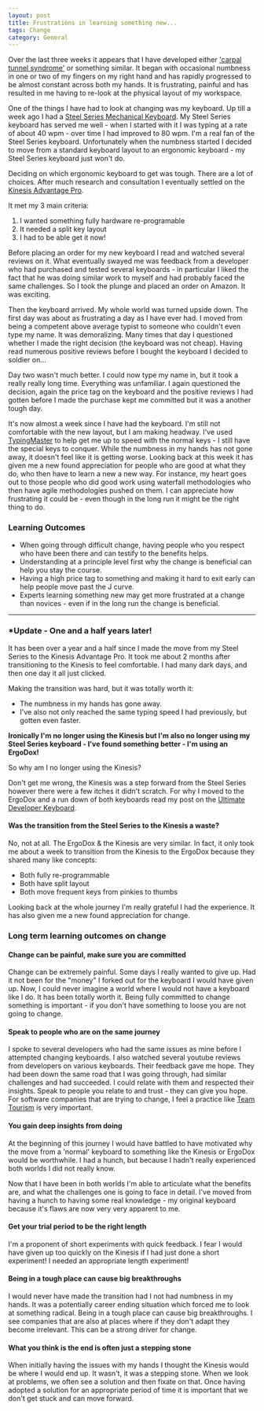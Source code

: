 ```yaml
---
layout: post
title: Frustrations in learning something new...
tags: Change
category: General
---
```

Over the last three weeks it appears that I have developed either ['carpal tunnel syndrome'](http://en.wikipedia.org/wiki/Carpal_tunnel_syndrome) or something similar. It began with occasional numbness in one or two of my fingers on my right hand and has rapidly progressed to be almost constant across both my hands. It is frustrating, painful and has resulted in me having to re-look at the physical layout of my workspace. 

One of the things I have had to look at changing was my keyboard. Up till a week ago I had a [Steel Series Mechanical Keyboard](http://steelseries.com/products/keyboards/steelseries-6gv2). My Steel Series keyboard has served me well - when I started with it I was typing at a rate of about 40 wpm - over time I had improved to 80 wpm. I'm a real fan of the Steel Series keyboard. Unfortunately when the numbness started I decided to move from a standard keyboard layout to an ergonomic keyboard - my Steel Series keyboard just won't do.  

Deciding on which ergonomic keyboard to get was tough. There are a lot of choices. After much research and consultation I eventually settled on the [Kinesis Advantage Pro](https://www.kinesis-ergo.com/shop/advantage-pro-for-pc-mac/). 

It met my 3 main criteria:   
1) I wanted something fully hardware re-programable  
2) It needed a split key layout   
3) I had to be able get it now!  

Before placing an order for my new keyboard I read and watched several reviews on it. What eventually swayed me was feedback from a developer who had purchased and tested several keyboards - in particular I liked the fact that he was doing similar work to myself and had probably faced the same challenges. So I took the plunge and placed an order on Amazon. It was exciting.

Then the keyboard arrived. My whole world was turned upside down. The first day was about as frustrating a day as I have ever had. I moved from being a competent above average typist to someone who couldn't even type my name. It was demoralizing. Many times that day I questioned whether I made the right decision (the keyboard was not cheap). Having read numerous positive reviews before I bought the keyboard I decided to soldier on...

Day two wasn't much better. I could now type my name in, but it took a really really long time. Everything was unfamiliar. I again questioned the decision, again the price tag on the keyboard and the positive reviews I had gotten before I made the purchase kept me committed but it was a another tough day.

It's now almost a week since I have had the keyboard. I'm still not comfortable with the new layout, but I am making headway. I've used [TypingMaster](http://www.typingmaster.com/) to help get me up to speed with the normal keys - I still have the special keys to conquer. While the numbness in my hands has not gone away, it doesn't feel like it is getting worse. Looking back at this week it has given me a new found appreciation for people who are good at what they do, who then have to learn a new a new way. For instance, my heart goes out to those people who did good work using waterfall methodologies who then have agile methodologies pushed on them. I can appreciate how frustrating it could be - even though in the long run it might be the right thing to do. 

### Learning Outcomes 

- When going through difficult change, having people who you respect who have been there and can testify to the benefits helps.  
- Understanding at a principle level first why the change is beneficial can help you stay the course.  
- Having a high price tag to something and making it hard to exit early can help people move past the J curve.  
- Experts learning something new may get more frustrated at a change than novices - even if in the long run the change is beneficial.  

--------------------------------------------------------------

### *Update - One and a half years later!  

It has been over a year and a half since I made the move from my Steel Series to the Kinesis Advantage Pro. It took me about 2 months after transitioning to the Kinesis to feel comfortable. I had many dark days, and then one day it all just clicked. 

Making the transition was hard, but it was totally worth it:  

- The numbness in my hands has gone away. 
- I've also not only reached the same typing speed I had previously, but gotten even faster.  

**Ironically I'm no longer using the Kinesis but I'm also no longer using my Steel Series keyboard - I've found something better - I'm using an ErgoDox!**  

So why am I no longer using the Kinesis? 

Don't get me wrong, the Kinesis was a step forward from the Steel Series however there were a few itches it didn't scratch. For why I moved to the ErgoDox and a run down of both keyboards read my post on the [Ultimate Developer Keyboard](http://blog.markpearl.co.za/Ultimate-Developer-Keyboard).

#### Was the transition from the Steel Series to the Kinesis a waste?

No, not at all. The ErgoDox & the Kinesis are very similar. In fact, it only took me about a week to transition from the Kinesis to the ErgoDox because they shared many like concepts:

- Both fully re-programmable  
- Both have split layout  
- Both move frequent keys from pinkies to thumbs  

Looking back at the whole journey I'm really grateful I had the experience. It has also given me a new found appreciation for change. 

### Long term learning outcomes on change

#### Change can be painful, make sure you are committed

Change can be extremely painful. Some days I really wanted to give up. Had it not been for the "money" I forked out for the keyboard I would have given up. Now, I could never imagine a world where I would not have a keyboard like I do. It has been totally worth it. Being fully committed to change something is important - if you don't have something to loose you are not going to change.  

#### Speak to people who are on the same journey  

I spoke to several developers who had the same issues as mine before I attempted changing keyboards. I also watched several youtube reviews from developers on various keyboards. Their feedback gave me hope. They had been down the same road that I was going through, had similar challenges and had succeeded. I could relate with them and respected their insights. Speak to people you relate to and trust - they can give you hope. For software companies that are trying to change, I feel a practice like [Team Tourism](http://blog.markpearl.co.za/Team-Tourism) is very important.

#### You gain deep insights from doing

At the beginning of this journey I would have battled to have motivated why the move from a 'normal' keyboard to something like the Kinesis or ErgoDox would be worthwhile. I had a hunch, but because I hadn't really experienced both worlds I did not really know.

Now that I have been in both worlds I'm able to articulate what the benefits are, and what the challenges one is going to face in detail. I've moved from having a hunch to having some real knowledge - my original keyboard because it's flaws are now very very apparent to me.

#### Get your trial period to be the right length

I'm a proponent of short experiments with quick feedback. I fear I would have given up too quickly on the Kinesis if I had just done a short experiment! I needed an appropriate length experiment!  

#### Being in a tough place can cause big breakthroughs  

I would never have made the transition had I not had numbness in my hands. It was a potentially career ending situation which forced me to look at something radical. Being in a tough place can cause big breakthroughs. I see companies that are also at places where if they don't adapt they become irrelevant. This can be a strong driver for change.

#### What you think is the end is often just a stepping stone

When initially having the issues with my hands I thought the Kinesis would be where I would end up. It wasn't, it was a stepping stone. When we look at problems, we often see a solution and then fixate on that. Once having adopted a solution for an appropriate period of time it is important that we don't get stuck and can move forward.
